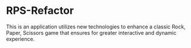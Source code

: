 # RPS-Refactor
This is an application utilizes new technologies to enhance a classic Rock, Paper, Scissors game that ensures for greater interactive and dynamic experience. 
